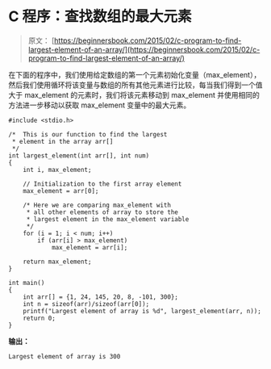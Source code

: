 # C 程序：查找数组的最大元素

> 原文： [https://beginnersbook.com/2015/02/c-program-to-find-largest-element-of-an-array/](https://beginnersbook.com/2015/02/c-program-to-find-largest-element-of-an-array/)

在下面的程序中，我们使用给定数组的第一个元素初始化变量（max_element），然后我们使用循环将该变量与数组的所有其他元素进行比较，每当我们得到一个值大于 max_element 的元素时，我们将该元素移动到 max_element 并使用相同的方法进一步移动以获取 max_element 变量中的最大元素。

```
#include <stdio.h>

/*  This is our function to find the largest
 * element in the array arr[]
 */
int largest_element(int arr[], int num)
{
    int i, max_element;

    // Initialization to the first array element
    max_element = arr[0];

    /* Here we are comparing max_element with
     * all other elements of array to store the 
     * largest element in the max_element variable
     */
    for (i = 1; i < num; i++)         
        if (arr[i] > max_element)
            max_element = arr[i];

    return max_element;
}

int main()
{
    int arr[] = {1, 24, 145, 20, 8, -101, 300};
    int n = sizeof(arr)/sizeof(arr[0]);
    printf("Largest element of array is %d", largest_element(arr, n));
    return 0;
}
```

**输出：**

```
Largest element of array is 300
```